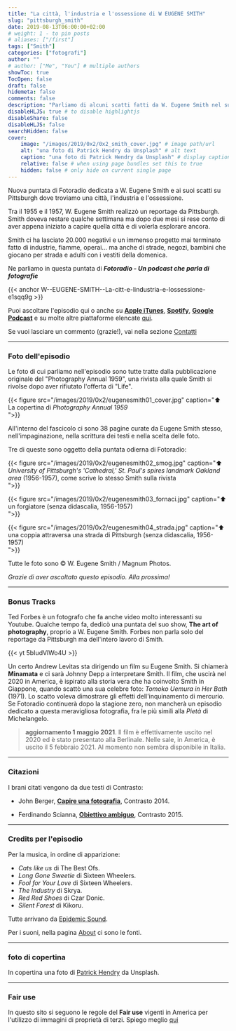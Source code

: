 ```yaml
---
title: "La città, l'industria e l'ossessione di W EUGENE SMITH"
slug: "pittsburgh_smith"
date: 2019-08-13T06:00:00+02:00
# weight: 1 - to pin posts
# aliases: ["/first"]
tags: ["Smith"]
categories: ["fotografi"]
author: ""
# author: ["Me", "You"] # multiple authors
showToc: true
TocOpen: false
draft: false
hidemeta: false
comments: false
description: "Parliamo di alcuni scatti fatti da W. Eugene Smith nel suo monumentale progetto su Pittsburgh"
disableHLJS: true # to disable highlightjs
disableShare: false
disableHLJS: false
searchHidden: false
cover:
    image: "/images/2019/0x2/0x2_smith_cover.jpg" # image path/url
    alt: "una foto di Patrick Hendry da Unsplash" # alt text
    caption: "una foto di Patrick Hendry da Unsplash" # display caption under cover
    relative: false # when using page bundles set this to true
    hidden: false # only hide on current single page
---
```


Nuova puntata di Fotoradio dedicata a W. Eugene Smith e ai suoi scatti su Pittsburgh dove troviamo una città, l'industria e l'ossessione.
<!--more-->

Tra il 1955 e il 1957, W. Eugene Smith realizzò un reportage da Pittsburgh. Smith doveva restare qualche settimana ma dopo due mesi si rese conto di aver appena iniziato a capire quella città e di volerla esplorare ancora.

Smith ci ha lasciato 20.000 negativi e un immenso progetto mai terminato fatto di industrie, fiamme, operai... ma anche di strade, negozi, bambini che giocano per strada e adulti con i vestiti della domenica.

Ne parliamo in questa puntata di **_Fotoradio - Un podcast che parla di fotografie_**

{{< anchor W--EUGENE-SMITH--La-citt-e-lindustria-e-lossessione-e1sqq9g >}}

Puoi ascoltare l'episodio qui o anche su [**Apple iTunes**](https://links.fotoradio.info/apple), [**Spotify**](https://links.fotoradio.info/spotify), [**Google Podcast**](https://links.fotoradio.info/google) e su molte altre piattaforme elencate [qui](/static_page/listen/).

Se vuoi lasciare un commento (grazie!), vai nella sezione [Contatti](/contact/)

- - -

### Foto dell'episodio

Le foto di cui parliamo nell'episodio sono tutte tratte dalla pubblicazione originale del "Photography Annual 1959", una rivista alla quale Smith si rivolse dopo aver rifiutato l'offerta di "Life".

{{< figure src="/images/2019/0x2/eugenesmith01_cover.jpg" caption="⬆︎ La copertina di _Photography Annual 1959_<br> ">}}

All'interno del fascicolo ci sono 38 pagine curate da Eugene Smith stesso, nell'impaginazione, nella scrittura dei testi e nella scelta delle foto.

Tre di queste sono oggetto della puntata odierna di Fotoradio:

{{< figure src="/images/2019/0x2/eugenesmith02_smog.jpg" caption="⬆︎ _University of Pittsburgh's 'Cathedral,' St. Paul's spires landmark Oakland area_ (1956-1957), come scrive lo stesso Smith sulla rivista<br> ">}}

{{< figure src="/images/2019/0x2/eugenesmith03_fornaci.jpg" caption="⬆︎ un forgiatore (senza didascalia, 1956-1957)<br> ">}}

{{< figure src="/images/2019/0x2/eugenesmith04_strada.jpg" caption="⬆︎ una coppia attraversa una strada di Pittsburgh (senza didascalia, 1956-1957) <br> ">}}

Tutte le foto sono © W. Eugene Smith / Magnum Photos.

_Grazie di aver ascoltato questo episodio. Alla prossima!_

- - -

### Bonus Tracks

Ted Forbes è un fotografo che fa anche video molto interessanti su Youtube. Qualche tempo fa, dedicò una puntata del suo show, **The art of photography**, proprio a W. Eugene Smith. Forbes non parla solo del reportage da Pittsburgh ma dell'intero lavoro di Smith.

{{< yt 5bIudVlWo4U >}}

Un certo Andrew Levitas sta dirigendo un film su Eugene Smith. Si chiamerà **Minamata** e ci sarà Johnny Depp a interpretare Smith. Il film, che uscirà nel 2020 in America, è ispirato alla storia vera che ha coinvolto Smith in Giappone, quando scattò una sua celebre foto: _Tomoko Uemura in Her Bath_ (1971). Lo scatto voleva dimostrare gli effetti dell'inquinamento di mercurio.<br>
Se Fotoradio continuerà dopo la stagione zero, non mancherà un episodio dedicato a questa meravigliosa fotografia, fra le più simili alla _Pietà_ di Michelangelo.

>**aggiornamento 1 maggio 2021**. Il film è effettivamente uscito nel 2020 ed è stato presentato alla Berlinale. Nelle sale, in America, è uscito il 5 febbraio 2021. Al momento non sembra disponibile in Italia.


- - -

### Citazioni

I brani citati vengono da due testi di Contrasto:

- John Berger, [**Capire una fotografia**](http://www.contrastobooks.com/product_info.php?products_id=586), Contrasto 2014.

- Ferdinando Scianna, [**Obiettivo ambiguo**](http://www.contrastobooks.com/product_info.php?products_id=703), Contrasto 2015.

<!--

- - -
### Errata corrige




- - -
### Altri link

- [Gideon Mendel a Cortona On The Move](https://www.cortonaonthemove.com/exhibit/gideon-mendel/) - Gideon Mendel è a Cortona On The Move 2019 fino a settembre.


-->

- - -

### Credits per l'episodio

Per la musica, in ordine di apparizione:

- _Cats like us_ di The Best Ofs.
- _Long Gone Sweetie_ di Sixteen Wheelers.
- _Fool for Your Love_ di Sixteen Wheelers.
- _The Industry_ di Skrya.
- _Red Red Shoes_ di Czar Donic.
- _Silent Forest_ di Kikoru.

Tutte arrivano da [Epidemic Sound](https://www.epidemicsound.com/).

Per i suoni, nella pagina [About](/about/) ci sono le fonti.

- - -

### foto di copertina

In copertina una foto di [Patrick Hendry](https://unsplash.com/@worldsbetweenlines) da Unsplash.

- - -

### Fair use

In questo sito si seguono le regole del **Fair use** vigenti in America per l'utilizzo di immagini di proprietà di terzi. Spiego meglio [qui](/static_page/fair_use/)
